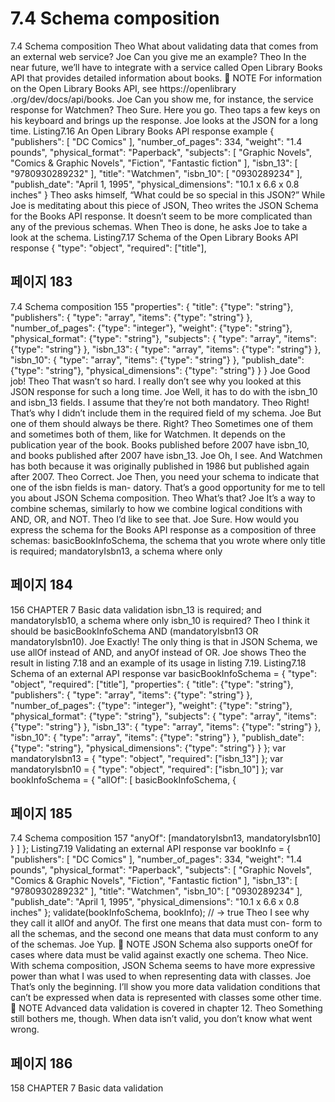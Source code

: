 # 7.4 Schema composition

7.4 Schema composition
Theo What about validating data that comes from an external web service?
Joe Can you give me an example?
Theo In the near future, we’ll have to integrate with a service called Open Library
Books API that provides detailed information about books.
 NOTE For information on the Open Library Books API, see https://openlibrary
.org/dev/docs/api/books.
Joe Can you show me, for instance, the service response for Watchmen?
Theo Sure. Here you go.
Theo taps a few keys on his keyboard and brings up the response. Joe looks at the JSON for
a long time.
Listing7.16 An Open Library Books API response example
{
"publishers": [
"DC Comics"
],
"number_of_pages": 334,
"weight": "1.4 pounds",
"physical_format": "Paperback",
"subjects": [
"Graphic Novels",
"Comics & Graphic Novels",
"Fiction",
"Fantastic fiction"
],
"isbn_13": [
"9780930289232"
],
"title": "Watchmen",
"isbn_10": [
"0930289234"
],
"publish_date": "April 1, 1995",
"physical_dimensions": "10.1 x 6.6 x 0.8 inches"
}
Theo asks himself, “What could be so special in this JSON?” While Joe is meditating about
this piece of JSON, Theo writes the JSON Schema for the Books API response. It doesn’t
seem to be more complicated than any of the previous schemas. When Theo is done, he
asks Joe to take a look at the schema.
Listing7.17 Schema of the Open Library Books API response
{
"type": "object",
"required": ["title"],

## 페이지 183

7.4 Schema composition 155
"properties": {
"title": {"type": "string"},
"publishers": {
"type": "array",
"items": {"type": "string"}
},
"number_of_pages": {"type": "integer"},
"weight": {"type": "string"},
"physical_format": {"type": "string"},
"subjects": {
"type": "array",
"items": {"type": "string"}
},
"isbn_13": {
"type": "array",
"items": {"type": "string"}
},
"isbn_10": {
"type": "array",
"items": {"type": "string"}
},
"publish_date": {"type": "string"},
"physical_dimensions": {"type": "string"}
}
}
Joe Good job!
Theo That wasn’t so hard. I really don’t see why you looked at this JSON response for
such a long time.
Joe Well, it has to do with the isbn_10 and isbn_13 fields. I assume that they’re
not both mandatory.
Theo Right! That’s why I didn’t include them in the required field of my schema.
Joe But one of them should always be there. Right?
Theo Sometimes one of them and sometimes both of them, like for Watchmen. It
depends on the publication year of the book. Books published before 2007
have isbn_10, and books published after 2007 have isbn_13.
Joe Oh, I see. And Watchmen has both because it was originally published in 1986
but published again after 2007.
Theo Correct.
Joe Then, you need your schema to indicate that one of the isbn fields is man-
datory. That’s a good opportunity for me to tell you about JSON Schema
composition.
Theo What’s that?
Joe It’s a way to combine schemas, similarly to how we combine logical conditions
with AND, OR, and NOT.
Theo I’d like to see that.
Joe Sure. How would you express the schema for the Books API response as a
composition of three schemas: basicBookInfoSchema, the schema that you
wrote where only title is required; mandatoryIsbn13, a schema where only

## 페이지 184

156 CHAPTER 7 Basic data validation
isbn_13 is required; and mandatoryIsb10, a schema where only isbn_10 is
required?
Theo I think it should be basicBookInfoSchema AND (mandatoryIsbn13 OR
mandatoryIsbn10).
Joe Exactly! The only thing is that in JSON Schema, we use allOf instead of AND,
and anyOf instead of OR.
Joe shows Theo the result in listing 7.18 and an example of its usage in listing 7.19.
Listing7.18 Schema of an external API response
var basicBookInfoSchema = {
"type": "object",
"required": ["title"],
"properties": {
"title": {"type": "string"},
"publishers": {
"type": "array",
"items": {"type": "string"}
},
"number_of_pages": {"type": "integer"},
"weight": {"type": "string"},
"physical_format": {"type": "string"},
"subjects": {
"type": "array",
"items": {"type": "string"}
},
"isbn_13": {
"type": "array",
"items": {"type": "string"}
},
"isbn_10": {
"type": "array",
"items": {"type": "string"}
},
"publish_date": {"type": "string"},
"physical_dimensions": {"type": "string"}
}
};
var mandatoryIsbn13 = {
"type": "object",
"required": ["isbn_13"]
};
var mandatoryIsbn10 = {
"type": "object",
"required": ["isbn_10"]
};
var bookInfoSchema = {
"allOf": [
basicBookInfoSchema,
{

## 페이지 185

7.4 Schema composition 157
"anyOf": [mandatoryIsbn13, mandatoryIsbn10]
}
]
};
Listing7.19 Validating an external API response
var bookInfo = {
"publishers": [
"DC Comics"
],
"number_of_pages": 334,
"weight": "1.4 pounds",
"physical_format": "Paperback",
"subjects": [
"Graphic Novels",
"Comics & Graphic Novels",
"Fiction",
"Fantastic fiction"
],
"isbn_13": [
"9780930289232"
],
"title": "Watchmen",
"isbn_10": [
"0930289234"
],
"publish_date": "April 1, 1995",
"physical_dimensions": "10.1 x 6.6 x 0.8 inches"
};
validate(bookInfoSchema, bookInfo);
// → true
Theo I see why they call it allOf and anyOf. The first one means that data must con-
form to all the schemas, and the second one means that data must conform to
any of the schemas.
Joe Yup.
 NOTE JSON Schema also supports oneOf for cases where data must be valid against
exactly one schema.
Theo Nice. With schema composition, JSON Schema seems to have more expressive
power than what I was used to when representing data with classes.
Joe That’s only the beginning. I’ll show you more data validation conditions that
can’t be expressed when data is represented with classes some other time.
 NOTE Advanced data validation is covered in chapter 12.
Theo Something still bothers me, though. When data isn’t valid, you don’t know what
went wrong.

## 페이지 186

158 CHAPTER 7 Basic data validation